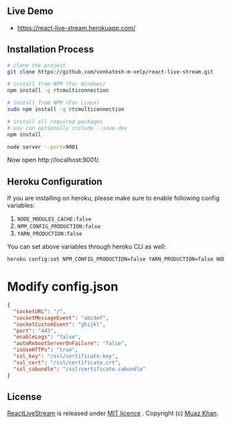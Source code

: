 ## Live Demo

* https://react-live-stream.herokuapp.com/

## Installation Process

```sh
# clone the project
git clone https://github.com/venkatesh-m-xelp/react-live-stream.git

# install from NPM (For Windows)
npm install -g rtcmulticonnection

# install from NPM (For Linux)
sudo npm install -g rtcmulticonnection

# install all required packages
# you can optionally include --save-dev
npm install

node server --port=9001
```
Now open http://localhost:9001/.

## Heroku Configuration

If you are installing on heroku, please make sure to enable following config variables:

1. `NODE_MODULES_CACHE:false`
2. `NPM_CONFIG_PRODUCTION:false`
3. `YARN_PRODUCTION:false`

You can set above variables through heroku CLI as well:

```sh
heroku config:set NPM_CONFIG_PRODUCTION=false YARN_PRODUCTION=false NODE_MODULES_CACHE=false
```

# Modify config.json

```json
{
  "socketURL": "/",
  "socketMessageEvent": "abcdef",
  "socketCustomEvent": "ghijkl",
  "port": "443",
  "enableLogs": "false",
  "autoRebootServerOnFailure": "false",
  "isUseHTTPs": "true",
  "ssl_key": "/ssl/certificate.key",
  "ssl_cert": "/ssl/certificate.crt",
  "ssl_cabundle": "/ssl/certificate.cabundle"
}
```

## License

[ReactLiveStream](https://github.com/venkatesh-m-xelp/react-live-stream) is released under [MIT licence](https://github.com/venkatesh-m-xelp/react-live-stream/blob/master/LICENSE.md) . Copyright (c) [Muaz Khan](https://MuazKhan.com/).
